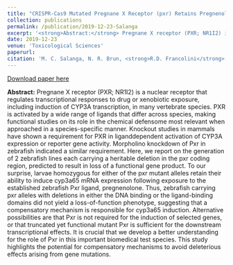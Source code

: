 ```yaml
---
title: "CRISPR-Cas9 Mutated Pregnane X Receptor (pxr) Retains Pregnenolone-induced Expression of cyp3a65 in Zebrafish (Danio rerio) Larvae"
collection: publications
permalink: /publication/2019-12-23-Salanga
excerpt: '<strong>Abstract:</strong> Pregnane X receptor (PXR; NR1I2) is a nuclear receptor that regulates transcriptional responses to drug or xenobiotic exposure, including...' 
date: 2019-12-23
venue: 'Toxicological Sciences'
paperurl: 
citation: 'M. C. Salanga, N. R. Brun, <strong>R.D. Francolini</strong>, J. J. Stegeman, J. V. Goldstone. (2020) CRISPR-Cas9 Mutated Pregnane X Receptor (pxr) Retains Pregnenolone-induced Expression of cyp3a65 in Zebrafish (Danio rerio) Larvae. Toxicological Sciences, Vol. 174, Issue 1, pgs 51-62, doi: 10.1093/toxsci/kfz246.'
---
```


[Download paper here](http://rfrancolini.github.io/files/Salanga2018.pdf)

**Abstract:** Pregnane X receptor (PXR; NR1I2) is a nuclear receptor that regulates transcriptional responses to drug or xenobiotic exposure, including induction of CYP3A transcription, in many vertebrate species. PXR is activated by a wide range of ligands that differ across species, making functional studies on its role in the chemical defensome most relevant when approached in a species-specific manner. Knockout studies in mammals have shown a requirement for PXR in liganddependent activation of CYP3A expression or reporter gene activity. Morpholino knockdown of Pxr in zebrafish indicated a similar requirement. Here, we report on the generation of 2 zebrafish lines each carrying a heritable deletion in the pxr coding region, predicted to result in loss of a functional gene product. To our surprise, larvae homozygous for either of the pxr mutant alleles retain their ability to induce cyp3a65 mRNA expression following exposure to the established zebrafish Pxr ligand, pregnenolone. Thus, zebrafish carrying pxr alleles with deletions in either the DNA binding or the ligand-binding domains did not yield a loss-of-function phenotype, suggesting that a compensatory mechanism is responsible for cyp3a65 induction. Alternative possibilities are that Pxr is not required for the induction of selected genes, or that truncated yet functional mutant Pxr is sufficient for the downstream transcriptional effects. It is crucial that we develop a better understanding for the role of Pxr in this important biomedical test species. This study highlights the potential for compensatory mechanisms to avoid deleterious effects arising from gene mutations.


